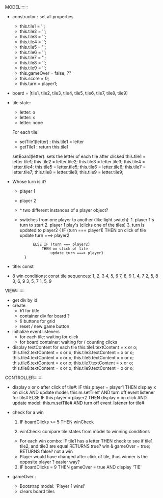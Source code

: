 MODEL::::::
- constructor : set all properties 
    * this.tile1 = '';
    * this.tile2 = '';
    * this.tile3 = '';
    * this.tile4 = '';
    * this.tile5 = '';
    * this.tile6 = '';
    * this.tile7 = '';
    * this.tile8 = '';
    * this.tile9 = '';
    * this.gameOver = false; ??
    * this.score = 0;
    * this.turn = player1; 

- board =   [tile1, tile2, tile3,
            tile4, tile5, tile6,
            tile7, tile8, tile9]

- tile state: 
    * letter: o
    * letter: x
    * letter: none
    
    For each tile:
    * setTile1(letter) : this.tile1 = letter
    * getTile1 : return this.tile1

    setBoard(letter): sets the letter of each tile after clicked
        this.tile1 = letter.tile1;
        this.tile2 = letter.tile2;
        this.tile3 = letter.tile3;
        this.tile4 = letter.tile4;
        this.tile5 = letter.tile5;
        this.tile6 = letter.tile6;
        this.tile7 = letter.tile7;
        this.tile8 = letter.tile8;
        this.tile9 = letter.tile9;
    
- Whose turn is it? 
    * player 1
    * player 2
    * ^ two different instances of a player object? 
    * switches from one player to another (like light switch): 
            1. player 1's turn to start
            2. player 1 play's (clicks one of the tiles)
            3. turn is updated to player2
            {
                IF (turn === player1) 
                    THEN on click of tile
                        update turn ===> player2

                ELSE IF (turn === player2)
                    THEN on click of tile
                        update turn ===> player1
            }

- title: const
- 8 win conditions: const tile sequences:
1, 2, 3
4, 5, 6
7, 8, 9
1, 4, 7
2, 5, 8
3, 6, 9
3, 5, 7
1, 5, 9


VIEW:::::::
- get div by id
- create:
    * h1 for title
    * container div for board ?
    * 9 buttons for grid
    * reset / new game button
- initialize event listeners
    * for each tile: waiting for click
    * for board container: waiting for / counting clicks
- display textContent for each tile
        this.tile1.textContent = x or o;
        this.tile2.textContent = x or o;
        this.tile3.textContent = x or o;
        this.tile4.textContent = x or o;
        this.tile5.textContent = x or o;
        this.tile6.textContent = x or o;
        this.tile7.textContent = x or o;
        this.tile8.textContent = x or o;
        this.tile9.textContent = x or o;


CONTROLLER:::::::
- display x or o after click of tile#: 
    IF this.player = player1
        THEN display x on click
            AND update model: this.m.setTile#
            AND turn off event listener for tile#
    ELSE IF this.player = player2
        THEN display o on click
            AND update model: this.m.setTile#
            AND turn off event listener for tile#

- check for a win
    1. IF boardClicks >= 5
        THEN winCheck

    2. winCheck: compare tile states from model to winning conditions
    * For each win combo: 
        IF tile1 has a letter
            THEN check to see if tile1, tile2, and tile3 are equal 
             RETURNS true? win & gameOver = true;
             RETURNS false? not a win
    * Player would have changed after click of tile, thus winner is the opposite player ? easier way?

    3. IF boardClicks = 9
        THEN gameOver = true 
            AND display 'TIE'

- gameOver :
    * Bootstrap modal:
    'Player 1 wins!'
    * clears board tiles